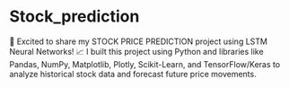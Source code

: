 # Stock_prediction
🚀 Excited to share my STOCK PRICE PREDICTION project using LSTM Neural Networks! 📈  I built this project using Python and libraries like Pandas, NumPy, Matplotlib, Plotly, Scikit-Learn, and TensorFlow/Keras to analyze historical stock data and forecast future price movements. 
